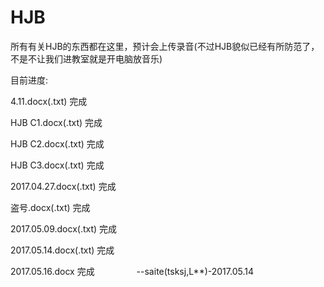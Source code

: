 # HJB
所有有关HJB的东西都在这里，预计会上传录音(不过HJB貌似已经有所防范了，不是不让我们进教室就是开电脑放音乐)

目前进度:

4.11.docx(.txt) 完成

HJB C1.docx(.txt) 完成

HJB C2.docx(.txt) 完成

HJB C3.docx(.txt) 完成

2017.04.27.docx(.txt) 完成

盗号.docx(.txt) 完成

2017.05.09.docx(.txt) 完成

2017.05.14.docx(.txt) 完成

2017.05.16.docx 完成
                 --saite(tsksj,L**)-2017.05.14
